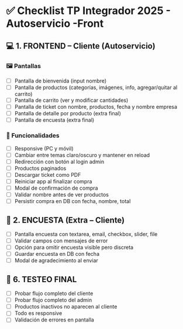 # ✅ Checklist TP Integrador 2025 - Autoservicio -Front

## 💻 1. FRONTEND – Cliente (Autoservicio)

### 🖼️ Pantallas

- [ ] Pantalla de bienvenida (input nombre)
- [ ] Pantalla de productos (categorías, imágenes, info, agregar/quitar al carrito)
- [ ] Pantalla de carrito (ver y modificar cantidades)
- [ ] Pantalla de ticket con nombre, productos, fecha y nombre empresa
- [ ] Pantalla de detalle por producto (extra final)
- [ ] Pantalla de encuesta (extra final)

### 📲 Funcionalidades

- [ ] Responsive (PC y móvil)
- [ ] Cambiar entre temas claro/oscuro y mantener en reload
- [ ] Redirección con botón al login admin
- [ ] Productos paginados
- [ ] Descargar ticket como PDF
- [ ] Reiniciar app al finalizar compra
- [ ] Modal de confirmación de compra
- [ ] Validar nombre antes de ver productos
- [ ] Persistir compra en DB con fecha, nombre, total

## 📝 2. ENCUESTA (Extra – Cliente)

- [ ] Pantalla encuesta con textarea, email, checkbox, slider, file
- [ ] Validar campos con mensajes de error
- [ ] Opción para omitir encuesta visible pero discreta
- [ ] Guardar encuesta en DB con fecha
- [ ] Modal de agradecimiento al enviar

## 🔁 6. TESTEO FINAL

- [ ] Probar flujo completo del cliente
- [ ] Probar flujo completo del admin
- [ ] Productos inactivos no aparecen al cliente
- [ ] Todo es responsive
- [ ] Validación de errores en pantalla
